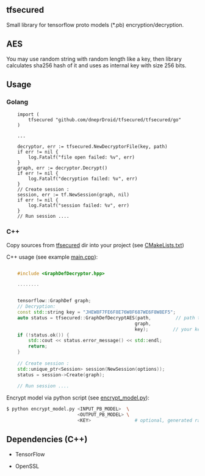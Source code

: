 ## tfsecured

Small library for tensorflow proto models (*.pb) encryption/decryption.

## AES

You may use random string with random length like a key, then library calculates sha256 hash of it and uses as internal key with size 256 bits.

## Usage 

### Golang 

```golang 
    import (
        tfsecured "github.com/dneprDroid/tfsecured/tfsecured/go"
    )

    ...

    decryptor, err := tfsecured.NewDecryptorFile(key, path)
    if err != nil {
        log.Fatalf("file open failed: %v", err)
    }
    graph, err := decryptor.Decrypt()
    if err != nil {
        log.Fatalf("decryption failed: %v", err)
    }
    // Create session :
    session, err := tf.NewSession(graph, nil)
    if err != nil {
        log.Fatalf("session failed: %v", err)
    }
    // Run session ....
```

### C++

Copy sources from [tfsecured](/tfsecured) dir into your project (see [CMakeLists.txt](/examples/cpp/CMakeLists.txt))
 
C++ usage (see example [main.cpp](/examples/cpp/src/main.cpp)):

```cpp

    #include <GraphDefDecryptor.hpp>

    ........


    tensorflow::GraphDef graph;
    // Decryption: 
    const std::string key = "JHEW8F7FE6F8E76W8F687WE6F8W8EF5";
    auto status = tfsecured::GraphDefDecryptAES(path,         // path to *.pb file (frozen graph)
                                               graph,
                                               key);         // your key
    if (!status.ok()) {
        std::cout << status.error_message() << std::endl;
        return;
    }
    
    // Create session :
    std::unique_ptr<Session> session(NewSession(options));
    status = session->Create(graph);
    
    // Run session ....
```


Encrypt model via python script (see [encrypt_model.py](/python/encrypt_model.py)):

```bash
$ python encrypt_model.py <INPUT_PB_MODEL>  \
                          <OUTPUT_PB_MODEL> \  
                          <KEY>                # optional, generated randomly by script 

```

## Dependencies (C++)

* TensorFlow

* OpenSSL
